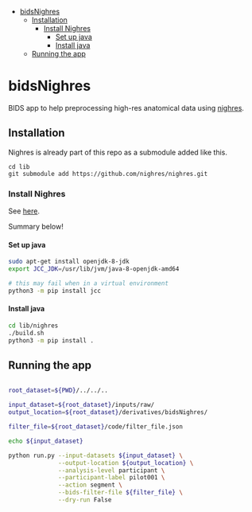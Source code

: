 - [bidsNighres](#bidsnighres)
    - [Installation](#installation)
        - [Install Nighres](#install-nighres)
            - [Set up java](#set-up-java)
            - [Install java](#install-java)
    - [Running the app](#running-the-app)

# bidsNighres

BIDS app to help preprocessing high-res anatomical data using
[nighres](https://nighres.readthedocs.io/en/latest/).

<!-- TODO seems hard to install JDK, nighres in virtual environment

### virtualenv

```bash
# create a new virtual environment in crc_nighres
$ virtualenv --python=python3 crc_nighres
# activate the new environment
$ source crc_nighres/bin/activate
```
-->

## Installation

Nighres is already part of this repo as a submodule added like this.

```
cd lib
git submodule add https://github.com/nighres/nighres.git
```

### Install Nighres

See [here](https://nighres.readthedocs.io/en/latest/installation.html).

Summary below!

#### Set up java

```bash
sudo apt-get install openjdk-8-jdk
export JCC_JDK=/usr/lib/jvm/java-8-openjdk-amd64

# this may fail when in a virtual environment
python3 -m pip install jcc
```

#### Install java

```bash
cd lib/nighres
./build.sh
python3 -m pip install .
```

<!--
### Docker

```
docker run --rm \
-v /home/remi/gin/V5_high-res/pilot_1:/data \
-p 8888:8888 nighres
```

Running this might require to kill some process (java) that uses the 8888 port.

```
docker rm -fv $(docker ps -aq)  # Remove all containers
sudo lsof -i -P -n | grep <port number>  # List who's using the port
sudo kill <process id>
```

https://stackoverflow.com/questions/37971961/docker-error-bind-address-already-in-use
-->

## Running the app

```bash

root_dataset=${PWD}/../../..

input_dataset=${root_dataset}/inputs/raw/
output_location=${root_dataset}/derivatives/bidsNighres/

filter_file=${root_dataset}/code/filter_file.json

echo ${input_dataset}

python run.py --input-datasets ${input_dataset} \
              --output-location ${output_location} \
              --analysis-level participant \
              --participant-label pilot001 \
              --action segment \
              --bids-filter-file ${filter_file} \
              --dry-run False
```
